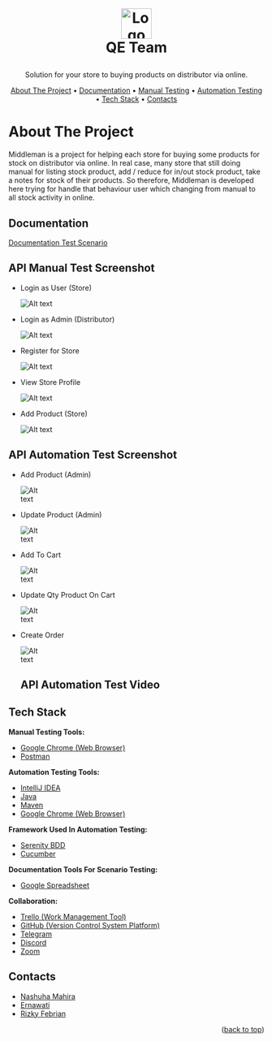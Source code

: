 <!-- LOGO -->
<br />
<h1>
<p align="center">
<a href="https://middleman-alta.vercel.app/auth/welcome">
  <img src="https://middleman-alta.vercel.app/_next/image?url=%2F_next%2Fstatic%2Fmedia%2Flogo.f4fa4ef1.png&w=640&q=75" alt="Logo" height="60">
  </a>
  <br>QE Team
</h1>
  <p align="center">
    Solution for your store to buying products on distributor via online.
    <br />
    </p>
</p>
<p align="center">
  <a href="#about-the-project">About The Project</a> •
  <a href="#documentation">Documentation</a> •
  <a href="#API-Manual-Test-Screenshot">Manual Testing</a> •
  <a href="#API-Automation-Test-Screenshot">Automation Testing</a> •
  <a href="#Tech-Stack">Tech Stack</a> •
  <a href="#Contacts">Contacts</a>
</p>  


# About The Project

Middleman is a project for helping each store for buying some products for stock on distributor via online. In real case, many store that still doing manual for listing stock product, add / reduce for in/out stock product, take a notes for stock of their products. So therefore, Middleman is developed here trying for handle that behaviour user which changing from manual to all stock activity in online.


## Documentation

[Documentation Test Scenario](https://docs.google.com/spreadsheets/d/1P6JTRV_uYcry817vJbE9zrrrI6YT64Fig3RpcpYo3WY/edit?usp=sharing)


## API Manual Test Screenshot

- Login as User (Store)

  <img
  src="https://github.com/rizkyfebriann/Testing-API-Capstone/blob/main/image/Login%20as%20Store.PNG"
  alt="Alt text"
  title="Login as Store"
  style="display: inline-block; margin: 0 auto; max-width: 150px">
  
- Login as Admin (Distributor)

  <img
  src="https://github.com/rizkyfebriann/Testing-API-Capstone/blob/main/image/Login%20as%20Admin.PNG"
  alt="Alt text"
  title="Login as Admin"
  style="display: inline-block; margin: 0 auto; max-width: 150px">
  
- Register for Store

  <img
  src="https://github.com/rizkyfebriann/Testing-API-Capstone/blob/main/image/Register%20as%20Store.PNG"
  alt="Alt text"
  title="Register for Store"
  style="display: inline-block; margin: 0 auto; max-width: 150px">
  
- View Store Profile

  <img
  src="https://github.com/rizkyfebriann/Testing-API-Capstone/blob/main/image/View%20Store%20Profile.PNG"
  alt="Alt text"
  title="View Store Profile"
  style="display: inline-block; margin: 0 auto; max-width: 150px"> 

- Add Product (Store)

  <img
  src="https://github.com/rizkyfebriann/Testing-API-Capstone/blob/main/image/Add%20Product%20(User).PNG"
  alt="Alt text"
  title="Add Product (Store)"
  style="display: inline-block; margin: 0 auto; max-width: 150px">  
  
  
## API Automation Test Screenshot

- Add Product (Admin)

  <img
  src="gambar5"
  alt="Alt text"
  title="Add New Payment"
  style="display: inline-block; margin: 0 auto; max-width: 50px">
  
- Update Product (Admin)

  <img
  src="gambar 6"
  alt="Alt text"
  title="All Review"
  style="display: inline-block; margin: 0 auto; max-width: 50px">  
  
- Add To Cart

  <img
  src="gambar 6"
  alt="Alt text"
  title="All Review"
  style="display: inline-block; margin: 0 auto; max-width: 50px">  
  
- Update Qty Product On Cart

  <img
  src="gambar 6"
  alt="Alt text"
  title="All Review"
  style="display: inline-block; margin: 0 auto; max-width: 50px">  
  
- Create Order

  <img
  src="gambar 6"
  alt="Alt text"
  title="All Review"
  style="display: inline-block; margin: 0 auto; max-width: 50px">  
  
  
  ## API Automation Test Video
      
    





## Tech Stack 

**Manual Testing Tools:**  
- [Google Chrome (Web Browser)](https://www.google.com/chrome/)
- [Postman](https://www.postman.com/)

**Automation Testing Tools:** 
- [IntelliJ IDEA](https://www.jetbrains.com/idea/)
- [Java](https://www.java.com/)
- [Maven](https://maven.apache.org/)
- [Google Chrome (Web Browser)](https://www.google.com/chrome/)

**Framework Used In Automation Testing:**
- [Serenity BDD](https://serenity-bdd.info/)
- [Cucumber](https://cucumber.io/)

**Documentation Tools For Scenario Testing:** 
- [Google Spreadsheet](https://www.google.com/sheets/about/)

**Collaboration:**
- [Trello (Work Management Tool)](https://trello.com/)
- [GitHub (Version Control System Platform)](https://github.com/)
- [Telegram](https://web.telegram.org/)
- [Discord](https://discord.com/)
- [Zoom](https://zoom.us/)


## Contacts

- [Nashuha Mahira](https://github.com/nshmahira)
- [Ernawati](https://github.com/erna94)
- [Rizky Febrian](https://github.com/rizkyfebriann)

<p align="right">(<a href="#readme-top">back to top</a>)</p>
